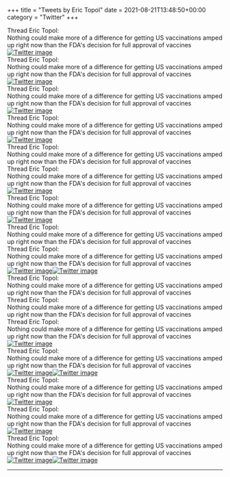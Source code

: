+++
title = "Tweets by Eric Topol" 
date = 2021-08-21T13:48:50+00:00
category = "Twitter"
+++
<div class="tweet"> 
<div class="profile"> 
Thread Eric Topol: 
</div> 
<div class="tweet-content">Nothing could make more of a difference for getting US vaccinations amped up right now than the FDA's decision for full approval of vaccines</div></div><a href="E9UZIsLVcAIEO52.jpg"  ><img src="E9UZIsLVcAIEO52.jpg" alt="Twitter image" ></img></a><div class="tweet"> 
<div class="profile"> 
Thread Eric Topol: 
</div> 
<div class="tweet-content">Nothing could make more of a difference for getting US vaccinations amped up right now than the FDA's decision for full approval of vaccines</div></div><a href="E9UeS-oVUAovpT2.jpg"  ><img src="E9UeS-oVUAovpT2.jpg" alt="Twitter image" ></img></a><div class="tweet"> 
<div class="profile"> 
Thread Eric Topol: 
</div> 
<div class="tweet-content">Nothing could make more of a difference for getting US vaccinations amped up right now than the FDA's decision for full approval of vaccines</div></div><a href="E9UprkUVUA0XX5T.jpg"  ><img src="E9UprkUVUA0XX5T.jpg" alt="Twitter image" ></img></a><div class="tweet"> 
<div class="profile"> 
Thread Eric Topol: 
</div> 
<div class="tweet-content">Nothing could make more of a difference for getting US vaccinations amped up right now than the FDA's decision for full approval of vaccines</div></div><a href="E9Uvl2EUcAsERhQ.jpg"  ><img src="E9Uvl2EUcAsERhQ.jpg" alt="Twitter image" ></img></a><div class="tweet"> 
<div class="profile"> 
Thread Eric Topol: 
</div> 
<div class="tweet-content">Nothing could make more of a difference for getting US vaccinations amped up right now than the FDA's decision for full approval of vaccines</div></div><div class="tweet"> 
<div class="profile"> 
Thread Eric Topol: 
</div> 
<div class="tweet-content">Nothing could make more of a difference for getting US vaccinations amped up right now than the FDA's decision for full approval of vaccines</div></div><a href="E9VALKsUYAEyZLB.jpg"  ><img src="E9VALKsUYAEyZLB.jpg" alt="Twitter image" ></img></a><div class="tweet"> 
<div class="profile"> 
Thread Eric Topol: 
</div> 
<div class="tweet-content">Nothing could make more of a difference for getting US vaccinations amped up right now than the FDA's decision for full approval of vaccines</div></div><a href="E9VF7YzUYAIcOXZ.jpg"  ><img src="E9VF7YzUYAIcOXZ.jpg" alt="Twitter image" ></img></a><div class="tweet"> 
<div class="profile"> 
Thread Eric Topol: 
</div> 
<div class="tweet-content">Nothing could make more of a difference for getting US vaccinations amped up right now than the FDA's decision for full approval of vaccines</div></div><div class="tweet"> 
<div class="profile"> 
Thread Eric Topol: 
</div> 
<div class="tweet-content">Nothing could make more of a difference for getting US vaccinations amped up right now than the FDA's decision for full approval of vaccines</div></div><a href="E9VTcnIVIAErHGO.jpg"  ><img src="E9VTcnIVIAErHGO.jpg" alt="Twitter image" ></img></a><a href="E9VUjXvUUAMhFtV.jpg"  ><img src="E9VUjXvUUAMhFtV.jpg" alt="Twitter image" ></img></a><div class="tweet"> 
<div class="profile"> 
Thread Eric Topol: 
</div> 
<div class="tweet-content">Nothing could make more of a difference for getting US vaccinations amped up right now than the FDA's decision for full approval of vaccines</div></div><div class="tweet"> 
<div class="profile"> 
Thread Eric Topol: 
</div> 
<div class="tweet-content">Nothing could make more of a difference for getting US vaccinations amped up right now than the FDA's decision for full approval of vaccines</div></div><div class="tweet"> 
<div class="profile"> 
Thread Eric Topol: 
</div> 
<div class="tweet-content">Nothing could make more of a difference for getting US vaccinations amped up right now than the FDA's decision for full approval of vaccines</div></div><a href="E9VuQJcUcAEYKLw.jpg"  ><img src="E9VuQJcUcAEYKLw.jpg" alt="Twitter image" ></img></a><div class="tweet"> 
<div class="profile"> 
Thread Eric Topol: 
</div> 
<div class="tweet-content">Nothing could make more of a difference for getting US vaccinations amped up right now than the FDA's decision for full approval of vaccines</div></div><a href="E9WCn3GVoAEzpvI.jpg"  ><img src="E9WCn3GVoAEzpvI.jpg" alt="Twitter image" ></img></a><a href="E9WDBasVoAIj_hq.jpg"  ><img src="E9WDBasVoAIj_hq.jpg" alt="Twitter image" ></img></a><div class="tweet"> 
<div class="profile"> 
Thread Eric Topol: 
</div> 
<div class="tweet-content">Nothing could make more of a difference for getting US vaccinations amped up right now than the FDA's decision for full approval of vaccines</div></div><a href="E9WOvYYVcAcrkJv.jpg"  ><img src="E9WOvYYVcAcrkJv.jpg" alt="Twitter image" ></img></a><div class="tweet"> 
<div class="profile"> 
Thread Eric Topol: 
</div> 
<div class="tweet-content">Nothing could make more of a difference for getting US vaccinations amped up right now than the FDA's decision for full approval of vaccines</div></div><a href="E9W5d4sVkAUpTkF.jpg"  ><img src="E9W5d4sVkAUpTkF.jpg" alt="Twitter image" ></img></a><div class="tweet"> 
<div class="profile"> 
Thread Eric Topol: 
</div> 
<div class="tweet-content">Nothing could make more of a difference for getting US vaccinations amped up right now than the FDA's decision for full approval of vaccines</div></div><a href="E9W8QIJVgAITi9y.jpg"  ><img src="E9W8QIJVgAITi9y.jpg" alt="Twitter image" ></img></a><a href="E9W77qmVcAI6X8Q.jpg"  ><img src="E9W77qmVcAI6X8Q.jpg" alt="Twitter image" ></img></a>

---